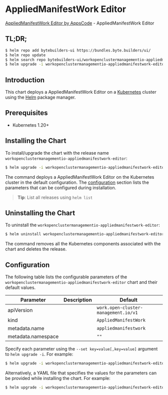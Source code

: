 # AppliedManifestWork Editor

[AppliedManifestWork Editor by AppsCode](https://byte.builders) - AppliedManifestWork Editor

## TL;DR;

```bash
$ helm repo add bytebuilders-ui https://bundles.byte.builders/ui/
$ helm repo update
$ helm search repo bytebuilders-ui/workopenclustermanagementio-appliedmanifestwork-editor --version=v0.4.18
$ helm upgrade -i workopenclustermanagementio-appliedmanifestwork-editor bytebuilders-ui/workopenclustermanagementio-appliedmanifestwork-editor -n default --create-namespace --version=v0.4.18
```

## Introduction

This chart deploys a AppliedManifestWork Editor on a [Kubernetes](http://kubernetes.io) cluster using the [Helm](https://helm.sh) package manager.

## Prerequisites

- Kubernetes 1.20+

## Installing the Chart

To install/upgrade the chart with the release name `workopenclustermanagementio-appliedmanifestwork-editor`:

```bash
$ helm upgrade -i workopenclustermanagementio-appliedmanifestwork-editor bytebuilders-ui/workopenclustermanagementio-appliedmanifestwork-editor -n default --create-namespace --version=v0.4.18
```

The command deploys a AppliedManifestWork Editor on the Kubernetes cluster in the default configuration. The [configuration](#configuration) section lists the parameters that can be configured during installation.

> **Tip**: List all releases using `helm list`

## Uninstalling the Chart

To uninstall the `workopenclustermanagementio-appliedmanifestwork-editor`:

```bash
$ helm uninstall workopenclustermanagementio-appliedmanifestwork-editor -n default
```

The command removes all the Kubernetes components associated with the chart and deletes the release.

## Configuration

The following table lists the configurable parameters of the `workopenclustermanagementio-appliedmanifestwork-editor` chart and their default values.

|     Parameter      | Description |                     Default                     |
|--------------------|-------------|-------------------------------------------------|
| apiVersion         |             | <code>work.open-cluster-management.io/v1</code> |
| kind               |             | <code>AppliedManifestWork</code>                |
| metadata.name      |             | <code>appliedmanifestwork</code>                |
| metadata.namespace |             | <code>""</code>                                 |


Specify each parameter using the `--set key=value[,key=value]` argument to `helm upgrade -i`. For example:

```bash
$ helm upgrade -i workopenclustermanagementio-appliedmanifestwork-editor bytebuilders-ui/workopenclustermanagementio-appliedmanifestwork-editor -n default --create-namespace --version=v0.4.18 --set apiVersion=work.open-cluster-management.io/v1
```

Alternatively, a YAML file that specifies the values for the parameters can be provided while
installing the chart. For example:

```bash
$ helm upgrade -i workopenclustermanagementio-appliedmanifestwork-editor bytebuilders-ui/workopenclustermanagementio-appliedmanifestwork-editor -n default --create-namespace --version=v0.4.18 --values values.yaml
```
